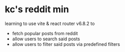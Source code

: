 # kc's reddit min
learning to use vite & react router v6.8.2 to 
- fetch popular posts from reddit
- allow users to search said posts
- allow users to filter said posts via predefined filters